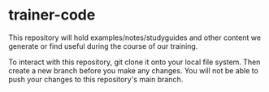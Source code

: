 # trainer-code

This repository will hold examples/notes/studyguides and other content we generate or find useful during the course of our training. 

To interact with this repository, git clone it onto your local file system. Then create a new branch before you make any changes. You will not be able to push your changes to this repository's main branch. 
